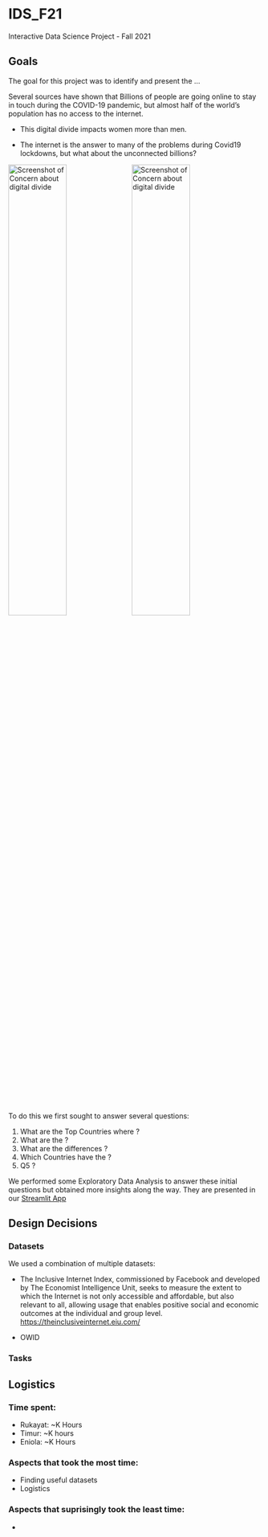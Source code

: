 # IDS_F21
Interactive Data Science Project - Fall 2021
## Goals

The goal for this project was to identify and present the ...

Several sources have shown that Billions of people are going online to stay in touch during the COVID-19 pandemic, but almost half of the world’s population has no access to the internet.

- This digital divide impacts women more than men.

- The internet is the answer to many of the problems during Covid19 lockdowns, but what about the unconnected billions?

<p align="left">
<img src="../images/../IDS_F21_Final_Project/images/corana_digital_divide_1.png" width="48%" title="Screenshot of Concern about digital divide" />
<img src="../images/../IDS_F21_Final_Project/images/corona_digital_divide_2.png" width="48%" title="Screenshot of Concern about digital divide" />
</p>

To do this we first sought to answer several questions:
1. What are the Top Countries where ?
2. What are the ?
3. What are the differences ?
4. Which Countries have the ?
5. Q5 ?

We performed some Exploratory Data Analysis to answer these initial questions but obtained more insights along the way. They are presented in our [Streamlit App](https://share.streamlit.io/)


## Design Decisions

### Datasets
We used a combination of multiple datasets:
- The Inclusive Internet Index, commissioned by Facebook and developed by The Economist Intelligence Unit, seeks to measure the extent to which the Internet is not only accessible and affordable, but also relevant to all, allowing usage that enables positive social and economic outcomes at the individual and group level.
https://theinclusiveinternet.eiu.com/

- OWID


### Tasks

## Logistics
### Time spent: 
  - Rukayat: ~K Hours
  - Timur: ~K hours
  - Eniola: ~K Hours

### Aspects that took the most time:
  - Finding useful datasets
  - Logistics


### Aspects that suprisingly took the least time:
  - 